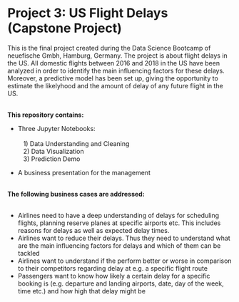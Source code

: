 # Project 3: US Flight Delays (Capstone Project)
This is the final project created during the Data Science Bootcamp of neuefische Gmbh, Hamburg, Germany. The project is about flight delays in the US. All domestic flights between 2016 and 2018 in the US have been analyzed in order to identify the main influencing factors for these delays. Moreover, a predictive model has been set up, giving the opportunity to estimate the likelyhood and the amount of delay of any future flight in the US.<br><br>

<b>This repository contains:</b>
- Three Jupyter Notebooks:<br><br>
&nbsp;&nbsp;&nbsp;1) Data Understanding and Cleaning<br>
&nbsp;&nbsp;&nbsp;2) Data Visualization<br>
&nbsp;&nbsp;&nbsp;3) Prediction Demo<br>
    
- A business presentation for the management
<br>
<b>The following business cases are addressed:</b><br><br>

* Airlines need to have a deep understanding of delays for scheduling flights, planning reserve planes at specific airports etc. This includes reasons for delays as well as expected delay times.
* Airlines want to reduce their delays. Thus they need to understand what are the main influencing factors for delays and which of them can be tackled
* Airlines want to understand if the perform better or worse in comparison to their competitors regarding delay at e.g. a specific flight route
* Passengers want to know how likely a certain delay for a specific booking is (e.g. departure and landing airports, date, day of the week, time etc.) and how high that delay might be
